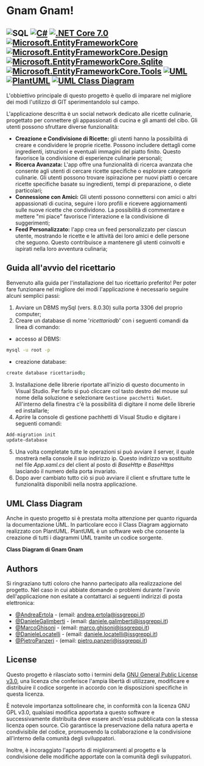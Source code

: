 # Gnam Gnam!
![SQL](https://img.shields.io/badge/SQL-800000.svg?style=for-the-badge&logo=sqlite&logoColor=white)
[![C#](https://img.shields.io/badge/C%23-FFA500.svg?style=for-the-badge&logo=c-sharp&logoColor=white)](https://docs.microsoft.com/en-us/dotnet/csharp/)
[![.NET Core 7.0](https://img.shields.io/badge/.NET_Core-FF1493.svg?style=for-the-badge&logo=.net&logoColor=white)](https://dotnet.microsoft.com/download/dotnet/3.1)
[![Microsoft.EntityFrameworkCore](https://img.shields.io/badge/Microsoft.EntityFrameworkCore-7FFF00.svg?style=for-the-badge)](https://docs.microsoft.com/en-us/ef/)
[![Microsoft.EntityFrameworkCore.Design](https://img.shields.io/badge/Microsoft.EntityFrameworkCore.Design-DC143C.svg?style=for-the-badge)](https://docs.microsoft.com/en-us/ef/)
[![Microsoft.EntityFrameworkCore.Sqlite](https://img.shields.io/badge/Microsoft.EntityFrameworkCore.Sqlite-4682B4.svg?style=for-the-badge)](https://docs.microsoft.com/en-us/ef/)
[![Microsoft.EntityFrameworkCore.Tools](https://img.shields.io/badge/Microsoft.EntityFrameworkCore.Tools-9400D3.svg?style=for-the-badge)](https://docs.microsoft.com/en-us/ef/)
[![UML](https://img.shields.io/badge/UML-000080.svg?style=for-the-badge)](https://en.wikipedia.org/wiki/Unified_Modeling_Language)
[![PlantUML](https://img.shields.io/badge/PlantUML-800000.svg?style=for-the-badge&logo=sqlite&logoColor=white)](https://plantuml.com/)
[![UML Class Diagram](https://img.shields.io/badge/UML_Class_Diagram-008080.svg?style=for-the-badge)](https://plantuml.com/class-diagram)
---

L'obbiettivo principale di questo progetto è quello di imparare nel migliore dei modi l'utilizzo di GIT sperimentandolo sul campo.

L'applicazione descritta è un social network dedicato alle ricette culinarie, progettato per connettere gli appassionati di cucina e gli amanti del cibo. Gli utenti possono sfruttare diverse funzionalità:
* **Creazione e Condivisione di Ricette:** gli utenti hanno la possibilità di creare e condividere le proprie ricette. Possono includere dettagli come ingredienti, istruzioni e eventuali immagini del piatto finito. Questo favorisce la condivisione di esperienze culinarie personali;
* **Ricerca Avanzata:** L'app offre una funzionalità di ricerca avanzata che consente agli utenti di cercare ricette specifiche o esplorare categorie culinarie. Gli utenti possono trovare ispirazione per nuovi piatti o cercare ricette specifiche basate su ingredienti, tempi di preparazione, o diete particolari;
* **Connessione con Amici:** Gli utenti possono connettersi con amici o altri appassionati di cucina, seguire i loro profili e ricevere aggiornamenti sulle nuove ricette che condividono. La possibilità di commentare e mettere "mi piace" favorisce l'interazione e la condivisione di suggerimenti;
* **Feed Personalizzato:** l'app crea un feed personalizzato per ciascun utente, mostrando le ricette e le attività dei loro amici e delle persone che seguono. Questo contribuisce a mantenere gli utenti coinvolti e ispirati nella loro avventura culinaria;

## Guida all'avvio del ricettario
Benvenuto alla guida per l'installazione del tuo ricettario preferito! Per poter fare funzionare nel migliore dei modi l'applicazione è necessario seguire alcuni semplici passi:
1. Avviare un DBMS mySql (vers. 8.0.30) sulla porta 3306 del proprio computer;
2. Creare un database di nome '*ricettariodb*' con i seguenti comandi da linea di comando:
- accesso al DBMS:
```bash
mysql -u root -p
```
- creazione database: 
```bash
create database ricettariodb;
```
3. Installazione delle librerie riportate all'inizio di questo documento in Visual Studio. Per farlo si può cliccare col tasto destro del mouse sul nome della soluzione e selezionare `Gestione pacchetti NuGet`. All'interno della finestra c'è la possibilità di digitare il nome delle librerie ed installarle;
4. Aprire la console di gestione pachhetti di Visual Studio e digitare i seguenti comandi:
```bash
Add-migration init
update-database 
```
5. Una volta completate tutte le operazioni si può avviare il server, il quale mostrerà nella console il suo indirizzo ip. 
Questo indirizzo va sostituito nel file *App.xaml.cs* del client al posto di *BaseHttp* e *BaseHttps* lasciando il numero della porta invariato.
6. Dopo aver cambiato tutto ciò si può avviare il client e sfruttare tutte le funzionalità disponibili nella nostra applicazione.

## UML Class Diagram
Anche in questo progetto si è prestata molta attenzione per quanto riguarda la documentazione UML. In particolare ecco il Class Diagram aggiornato realizzato con PlantUML.
PlantUML è un software web che consente la creazione di tutti i diagrammi UML tramite un codice sorgente. 

**Class Diagram di Gnam Gnam**


## Authors
Si ringraziano tutti coloro che hanno partecipato alla realizzazione del progetto. Nel caso in cui abbiate domande o problemi durante l'avvio dell'applicazione non esitate a contattarci ai seguenti indirizzi di posta elettronica:
- [@AndreaErtola](https://github.com/AndreaErtola) - (email: andrea.ertola@issgreppi.it)
- [@DanieleGalimberti](https://github.com/DanieleGalimberti)  - (email: daniele.galimberti@issgreppi.it)
- [@MarcoGhisoni](https://github.com/MarcoGhisoni) - (email: marco.ghisoni@issgreppi.it)
- [@DanieleLocatelli](https://github.com/LocatelliDaniele) - (email: daniele.locatelli@issgreppi.it)
- [@PietroPanzeri](https://github.com/Pietropanzeri) - (email: pietro.panzeri@issgreppi.it)



## License

Questo progetto è rilasciato sotto i termini della [ GNU General Public License v3.0](https://opensource.org/license/gpl-3-0/), una licenza che conferisce l'ampia libertà di utilizzare, modificare e distribuire il codice sorgente in accordo con le disposizioni specifiche in questa licenza.

È notevole importanza sottolineare che, in conformità con la licenza GNU GPL v3.0, qualsiasi modifica apportata a questo software e successivamente distribuita deve essere anch'essa pubblicata con la stessa licenza open source. Ciò garantisce la preservazione della natura aperta e condivisibile del codice, promuovendo la collaborazione e la condivisione all'interno della comunità degli sviluppatori.

Inoltre, è incoraggiato l'apporto di miglioramenti al progetto e la condivisione delle modifiche apportate con la comunità degli sviluppatori.
